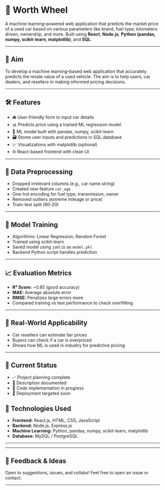 # 🚗 Worth Wheel

A machine learning–powered web application that predicts the market price of a used car based on various parameters like brand, fuel type, kilometers driven, ownership, and more. Built using **React**, **Node.js**, **Python (pandas, numpy, scikit-learn, matplotlib)**, and **SQL**.

---

## 🎯 Aim

To develop a machine learning–based web application that accurately predicts the resale value of a used vehicle. The aim is to help users, car dealers, and resellers in making informed pricing decisions.

---

## 🛠️ Features

- 🚘 User-friendly form to input car details
- 📊 Predicts price using a trained ML regression model
- 🔁 ML model built with pandas, numpy, scikit-learn
- 🗃️ Stores user inputs and predictions in SQL database
- 📈 Visualizations with matplotlib (optional)
- 🌐 React-based frontend with clean UI

---

## 🔄 Data Preprocessing

- Dropped irrelevant columns (e.g., car name string)
- Created new feature `car_age`
- One-hot encoding for fuel type, transmission, owner
- Removed outliers (extreme mileage or price)
- Train-test split (80-20)

---

## 🧠 Model Training

- Algorithms: Linear Regression, Random Forest
- Trained using scikit-learn
- Saved model using `joblib` as `model.pkl`
- Backend Python script handles prediction

---

## 📈 Evaluation Metrics

- **R² Score:** ~0.85 (good accuracy)
- **MAE:** Average absolute error
- **RMSE:** Penalizes large errors more
- Compared training vs test performance to check overfitting

---

## 💼 Real-World Applicability

- Car resellers can estimate fair prices
- Buyers can check if a car is overpriced
- Shows how ML is used in industry for predictive pricing

---

## 📝 Current Status

- ✅ Project planning complete  
- 📄 Description documented  
- 🔨 Code implementation in progress  
- 🚀 Deployment targeted soon



## 🧪 Technologies Used

- **Frontend:** React.js, HTML, CSS, JavaScript
- **Backend:** Node.js, Express.js
- **Machine Learning:** Python, pandas, numpy, scikit-learn, matplotlib
- **Database:** MySQL / PostgreSQL

---



---

## 🤝 Feedback & Ideas

Open to suggestions, issues, and collabs! Feel free to open an issue or contact.

---
